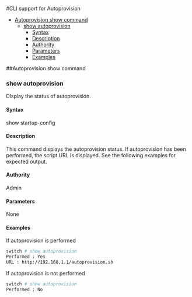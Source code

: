 #CLI support for Autoprovision


- [Autoprovision show command ](#autoprovision-show-command-)
	- [show autoprovision](#show-autoprovision)
		- [Syntax ](#syntax-)
		- [Description ](#description-)
		- [Authority ](#authority-)
		- [Parameters ](#parameters-)
		- [Examples ](#examples-)

##Autoprovision show command 
### show autoprovision
Display the status of autoprovision.
#### Syntax 
show startup-config

#### Description 
This command displays the autoprovision status. If autoprovision has been performed, the script URL is displayed. See the following examples for expected output.

#### Authority 
Admin
#### Parameters 

None

#### Examples 
If autoprovision is performed
```bash
switch # show autoprovision
Performed : Yes
URL : http://192.168.1.1/autoprovision.sh
```
If autoprovision is not performed
```bash
switch # show autoprovision
Performed : No
```
